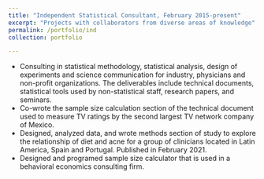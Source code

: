 ```yaml
---
title: "Independent Statistical Consultant, February 2015-present"
excerpt: "Projects with collaborators from diverse areas of knowledge"
permalink: /portfolio/ind
collection: portfolio

---
```

* Consulting in statistical methodology, statistical analysis, design of experiments and science communication for industry, physicians and non-profit organizations. The deliverables include technical documents, statistical tools used by non-statistical staff, research papers, and seminars.
* Co-wrote the sample size calculation section of the technical document used to measure TV ratings by the second largest TV network company of Mexico.
* Designed, analyzed data, and wrote methods section of study to explore the relationship of diet and acne for a group of clinicians located in Latin America, Spain and Portugal. Published in February 2021.
* Designed and programed sample size calculator that is used in a behavioral economics consulting firm.

